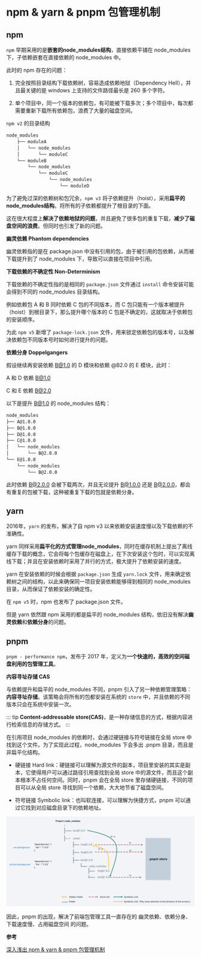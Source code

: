 # npm & yarn & pnpm 包管理机制

## npm

`npm` 早期采用的是**嵌套的node_modules结构**，直接依赖平铺在 node_modules 下，子依赖嵌套在直接依赖的 node_modules 中。

此时的 npm 存在的问题：

  1. 完全按照目录结构下载依赖树，容易造成依赖地狱（Dependency Hell），并且最关键的是 windows 上支持的文件路径最长是 260 多个字符。

  2. 单个项目中，同一个版本的依赖包，有可能被下载多次；多个项目中，每次都需要重新下载所有依赖包，浪费了大量的磁盘空间。

`npm v2` 的目录结构

```sh
node_modules
    ├── moduleA
    │   └── node_modules
    │       └── moduleC
    └── moduleB
        └── node_modules
            └── moduleC
                └── node_modules
                    └── moduleD
```
为了避免过深的依赖树和包冗余，`npm v3` 将子依赖提升（hoist），采用**扁平的node_modules结构**。将所有的子依赖都提升了根目录的下面。

这在很大程度上**解决了依赖地狱的问题**，并且避免了很多包的重复下载，**减少了磁盘空间的浪费**。但同时也引发了新的问题。

**幽灵依赖 Phantom dependencies**
    
幽灵依赖指的是在 package.json 中没有引用的包，由于被引用的包依赖，从而被下载提升到了 node_modules 下，导致可以直接在项目中引用。

**下载依赖的不确定性 Non-Determinism**

下载依赖的不确定性指的是相同的 `package.json` 文件通过 `install` 命令安装可能会得到不同的 node_modules 目录结构。

例如依赖包 A 和 B 同时依赖 C 包的不同版本，而 C 包只能有一个版本被提升（hoist）到根目录下，那么提升哪个版本的 C 包是不确定的，这就取决于依赖包的安装顺序。

为此 `npm v5` 新增了 `package-lock.json` 文件，用来锁定依赖包的版本号，以及解决依赖包不同版本号时如何进行提升的问题。

**依赖分身 Doppelgangers**

假设继续再安装依赖 B@1.0 的 D 模块和依赖 @B2.0 的 E 模块，此时：

A 和 D 依赖 B@1.0

C 和 E 依赖 B@2.0

以下是提升 B@1.0 的 node_modules 结构：

```sh
node_modules
├── A@1.0.0
├── B@1.0.0
├── D@1.0.0
├── C@1.0.0
│   └── node_modules
│       └── B@2.0.0
└── E@1.0.0
    └── node_modules
        └── B@2.0.0
```
此时依赖 B@2.0.0 会被下载两次，并且无论提升 B@1.0.0 还是 B@2.0.0，都会有重复的包被下载，这种被重复下载的包就是依赖分身。

## yarn

2016年，`yarn` 的发布，解决了自 npm v3 以来依赖安装速度慢以及下载依赖的不准确性。

yarn 同样采用**扁平化的方式管理node_modules**，同时在缓存机制上提出了离线缓存下载的概念，它会将每个包缓存在磁盘上，在下次安装这个包时，可以实现离线下载；并且在安装依赖时采用了并行的方式，极大提升了依赖安装的速度。

yarn 在安装依赖的时候会根据 `package.json` 生成 `yarn.lock` 文件，用来确定依赖树之间的结构，以此来确保同一项目安装依赖能够得到相同的 node_modules 目录，从而保证了依赖安装的确定性。

在 `npm v5` 时，npm 也发布了 package.json 文件。

但是 yarn 依然跟 npm 采用的都是扁平的 node_modules 结构，依旧没有解决**幽灵依赖**和**依赖分身**的问题。

## pnpm

`pnpm - performance npm`，发布于  2017 年，定义为**一个快速的，高效的空间磁盘利用的包管理工具**。

**内容寻址存储 CAS**

与依赖提升和扁平的 node_modules 不同，pnpm 引入了另一种依赖管理策略：**内容寻址存储**。该策略会将所有的包都安装在系统的 `store` 中，并且依赖的不同版本只会在系统中安装一次。

::: tip
**Content-addressable store(CAS)**，是一种存储信息的方式，根据内容进行检索信息的存储方式。
:::

在引用项目 node_modules 的依赖时，会通过硬链接与符号链接在全局 store 中找到这个文件。为了实现此过程，node_modules 下会多出 .pnpm 目录，而且是非扁平化结构。

- 硬链接 Hard link：硬链接可以理解为源文件的副本，项目里安装的其实是副本，它使得用户可以通过路径引用查找到全局 store 中的源文件，而且这个副本根本不占任何空间。同时，pnpm 会在全局 store 里存储硬链接，不同的项目可以从全局 store 寻找到同一个依赖，大大地节省了磁盘空间。

- 符号链接 Symbolic link：也叫软连接，可以理解为快捷方式，pnpm 可以通过它找到对应磁盘目录下的依赖地址。

<img src="/assets/images/note/package-manage/pnpm.jpeg" alt="pnpm" data-fancybox="gallery" />

因此，pnpm 的出现，解决了前端包管理工具一直存在的 幽灵依赖、依赖分身、下载速度慢、占用磁盘空间 的问题。

**参考**

[深入浅出 npm & yarn & pnpm 包管理机制](https://zhuanlan.zhihu.com/p/526257537)
